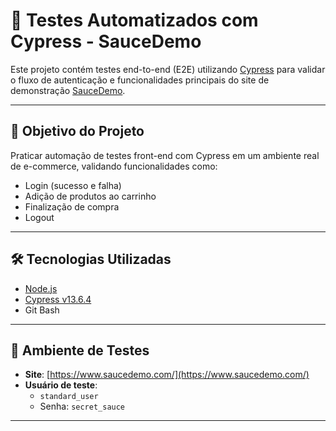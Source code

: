 # 🧪 Testes Automatizados com Cypress - SauceDemo

Este projeto contém testes end-to-end (E2E) utilizando [Cypress](https://www.cypress.io/) para validar o fluxo de autenticação e funcionalidades principais do site de demonstração [SauceDemo](https://www.saucedemo.com/).

---

## 🚀 Objetivo do Projeto

Praticar automação de testes front-end com Cypress em um ambiente real de e-commerce, validando funcionalidades como:

- Login (sucesso e falha)
- Adição de produtos ao carrinho
- Finalização de compra
- Logout

---

## 🛠️ Tecnologias Utilizadas

- [Node.js](https://nodejs.org/)
- [Cypress v13.6.4](https://docs.cypress.io/)
- Git Bash

---

## 🔐 Ambiente de Testes

- **Site**: [https://www.saucedemo.com/](https://www.saucedemo.com/)
- **Usuário de teste**:
  - `standard_user`
  - Senha: `secret_sauce`

---




